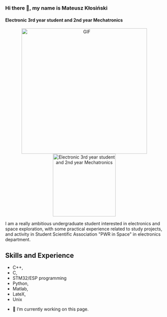 ### Hi there 👋, my name is Mateusz Kłosiński
#### Electronic 3rd year student and 2nd year Mechatronics

<div style="text-align: center;">
  <img src="https://user-images.githubusercontent.com/74038190/225813708-98b745f2-7d22-48cf-9150-083f1b00d6c9.gif" alt="GIF" width="400">
  <img src="https://encrypted-tbn0.gstatic.com/images?q=tbn:ANd9GcTzcuKNPGlCJtM14LWK2ehv7iLpmsMfEqyenpYd8QjrBw&s" alt="Electronic 3rd year student and 2nd year Mechatronics" width="200">
</div>

I am a really ambitious undergraduate student interested in electronics and space
exploration, with some practical experience related to study projects, and activity in
Student Scientific Association "PWR in Space" in electronics department.

## Skills and Experience
* C++,
* C,
* STM32/ESP programming
* Python,
* Matlab,
* LateX,
* Unix

- 🔭 I’m currently working on this page.
